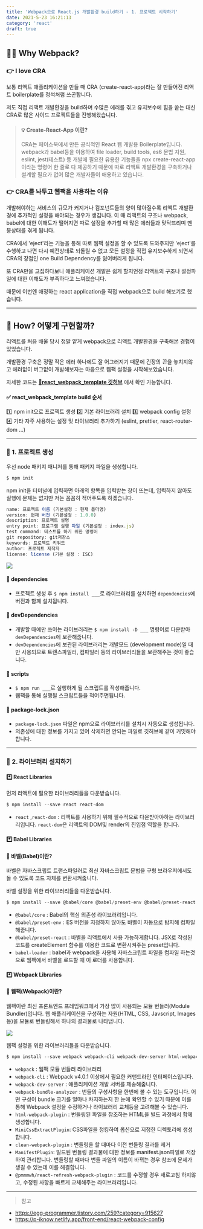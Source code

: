 ```yaml
---
title: 'Webpack으로 React.js 개발환경 build하기 - 1. 프로젝트 시작하기'
date: 2021-5-23 16:21:13
category: 'react'
draft: true
---
```


## ✍🏻 Why Webpack?

### 👉 I love CRA

보통 리액트 애플리케이션을 만들 때 CRA (create-react-app)라는 잘 만들어진 리액트 boilerplate를 정석처럼 쓰곤합니다.

저도 직접 리액트 개발환경을 build하며 수많은 에러를 겪고 유지보수에 힘을 쏟는 대신 CRA로 많은 사이드 프로젝트들을 진행해왔습니다.

> #### 💡 Create-React-App 이란?
>
> CRA는 페이스북에서 만든 공식적인 React 웹 개발용 Boilerplate입니다. webpack과 babel등을 이용하여 file loader, build tools, es6 문법 지원, eslint, jest(테스트) 등 개발에 필요한 유용한 기능들을 npx create-react-app 이라는 명령어 한 줄로 다 제공하기 때문에 따로 리액트 개발환경을 구축하거나 설계할 필요가 없어 많은 개발자들이 애용하고 있습니다.

### 👉 CRA를 놔두고 웹팩을 사용하는 이유

개발해야하는 서비스의 규모가 커지거나 컴포넌트들의 양이 많아질수록 리액트 개발환경에 추가적인 설정을 해야되는 경우가 생깁니다. 이 때 리액트의 구조나 webpack, babel에 대한 이해도가 떨어지면 따로 설정을 추가할 때 많은 에러들과 맞닥뜨리며 멘붕상태를 겪게 됩니다.

CRA에서 'eject'라는 기능을 통해 따로 웹팩 설정을 할 수 있도록 도와주지만 'eject'를 수행하고 나면 다시 예전상태로 되돌릴 수 없고 모든 설정을 직접 유지보수하게 되면서 CRA의 장점인 one Build Dependency를 잃어버리게 됩니다.

또 CRA만을 고집하다보니 애플리케이션 개발은 쉽게 할지언정 리액트의 구조나 설정파일에 대한 이해도가 부족하다고 느껴졌습니다.

때문에 이번엔 애정하는 react application을 직접 webpack으로 build 해보기로 했습니다.

---

## 🤔 How? 어떻게 구현할까?

리액트를 처음 배울 당시 정말 얕게 webpack으로 리액트 개발환경을 구축해본 경험이 있었습니다.

개발환경 구축은 정말 작은 에러 하나에도 잘 어그러지기 때문에 긴장의 끈을 놓치지않고 에러없이 버그없이 개발해보자는 마음으로 웹팩 설정을 시작해보았습니다.

자세한 코드는 [**🔗react_webpack_template 깃허브**](https://github.com/gparkkii/react_webpack_template) 에서 확인 가능합니다.

#### ✅ react_webpack_template build 순서

1️⃣ npm init으로 프로젝트 생성
2️⃣ 기본 라이브러리 설치
3️⃣ webpack config 설정
4️⃣ 기타 자주 사용하는 설정 및 라이브러리 추가하기 (eslint, prettier, react-router-dom ...)

---

### 📝 1. 프로젝트 생성

우선 node 패키지 매니저를 통해 패키지 파일을 생성합니다.

```javascript
$ npm init
```

npm init을 터미널에 입력하면 아래의 항목을 입력받는 창이 뜨는데, 입력하지 않아도 실행에 문제는 없지만 저는 꼼꼼히 적어주도록 하겠습니다.

```javascript
name: 프로젝트 이름 (기본설정 : 현재 폴더명)
version: 현재 버전 (기본설정 : 1.0.0)
description: 프로젝트 설명
entry point: 프로그램 실행 파일 (기본설정 : index.js)
test command: 테스트를 하기 위한 명령어
git repository: git저장소
keywords: 프로젝트 키워드
author: 프로젝트 제작자
license: license (기본 설정 : ISC)
```

![](https://images.velog.io/images/gparkkii/post/586ed9e3-9689-4258-b70a-def18bd32384/code.png)

#### 🔎 dependencies

- 프로젝트 생성 후 `$ npm install ___`로 라이브러리를 설치하면 `dependencies`에 버전과 함께 설치됩니다.

#### 🔎 devDependencies

- 개발할 때에만 쓰이는 라이브러리는 `$ npm install -D ___` 명령어로 다운받아 `devDependencies`에 보관해줍니다.
- `devDependencies`에 보관된 라이브러리는 개발모드 (development mode)일 때만 사용되므로 트랜스파일러, 컴파일러 등의 라이브러리들을 보관해주는 것이 좋습니다.

#### 🔎 scripts

- `$ npm run ___`로 실행하게 될 스크립트를 작성해줍니다.
- 웹팩을 통해 실행될 스크립트들을 적어주면됩니다.

#### 🔎 package-lock.json

- `package-lock.json` 파일은 npm으로 라이브러리를 설치시 자동으로 생성됩니다.
- 의존성에 대한 정보를 가지고 있어 삭제하면 안되는 파일로 깃허브에 같이 커밋해야 합니다.

---

### 📝 2. 라이브러리 설치하기

#### \*️⃣ React Libraries

먼저 리액트에 필요한 라이브러리들을 다운받습니다.

```javascript
$ npm install --save react react-dom
```

- `react` ,`react-dom` : 리액트를 사용하기 위해 필수적으로 다운받아야하는 라이브러리입니다. `react-dom`은 리액트의 DOM및 render의 진입점 역할을 합니다.

#### \*️⃣ Babel Libraries

#### 🔎 바벨(Babel)이란?

바벨은 자바스크립트 트랜스파일러로 최신 자바스크립트 문법을 구형 브라우저에서도 돌 수 있도록 코드 자체를 변환시켜줍니다.

바벨 설정을 위한 라이브러리들을 다운받습니다.

```javascript
$ npm install --save @babel/core @babel/preset-env @babel/preset-react babel-loader
```

- `@babel/core` : Babel의 핵심 의존성 라이브러리입니다.
- `@babel/preset-env` :  ES 버전을 지정하지 않아도 바벨이 자동으로 탐지해 컴파일 해줍니다.
- `@babel/preset-react` : 바벨을 리액트에서 사용 가능하게합니다. JSX로 작성된 코드를 createElement 함수를 이용한 코드로 변환시켜주는 preset입니다.
- `babel-loader` : babel과 webpack을 사용해 자바스크립트 파일을 컴파일 하는것으로 웹팩에서 바벨을 로드할 때 이 로더를 사용합니다.

#### \*️⃣ Webpack Libraries

#### 🔎 웹팩(Webpack)이란?

웹팩이란 최신 프론트엔드 프레임워크에서 가장 많이 사용되는 모듈 번들러(Module Bundler)입니다. 웹 애플리케이션을 구성하는 자원(HTML, CSS, Javscript, Images 등)을 모듈로 번들링해서 하나의 결과물로 나타냅니다.

![](https://images.velog.io/images/gparkkii/post/6decc309-3cd0-44a1-87c2-5e88f4ebcc4e/webpack.png)

웹팩 설정을 위한 라이브러리들을 다운받습니다.

```javascript
$ npm install --save webpack webpack-cli webpack-dev-server html-webpack-plugin @pmmmwh/react-refresh-webpack-plugin webpack-bundle-analyzer
```

- `webpack` : 웹팩 모듈 번들러 라이브러리
- `webpack-cli` : Webpack v4.0.1 이상에서 필요한 커맨드라인 인터페이스입니다.
- `webpack-dev-server` : 애플리케이션 개발 서버를 제송해줍니다.
- `webpack-bundle-analyzer` : 번들의 구성사항을 한번에 볼 수 있는 도구입니다. 어떤 구성이 bundle 크기를 얼마나 차지하는지 한 눈에 확인할 수 있기 때문에 이를 통해 Webpack 설정을 수정하거나 라이브러리 교체등을 고려해볼 수 있습니다.
- `html-webpack-plugin` : 번들링된 파일을 참조하는 HTML을 빌드 과정에서 함께 생성합니다.
- `MiniCssExtractPlugin`: CSS파일을 청킹하여 옵션으로 지정한 디렉토리에 생성합니다.
- `clean-webpack-plugin` : 번들링을 할 때마다 이전 번들링 결과를 제거
- `ManifestPlugin`: 빌드된 번들링 결과물에 대한 정보를 manifest.json파일로 저장하여 관리합니다. 번들링할 때마다 번들 파일의 이름이 바뀌는 경우 참조에 문제가 생길 수 있는데 이를 해결합니다.
- `@pmmmwh/react-refresh-webpack-plugin` : 코드를 수정할 경우 새로고침 하지않고, 수정된 사항을 빠르게
  교체해주는 라이브러리입니다.

---

> 참고

- https://egg-programmer.tistory.com/259?category=915627
- https://p-iknow.netlify.app/front-end/react-webpack-config
